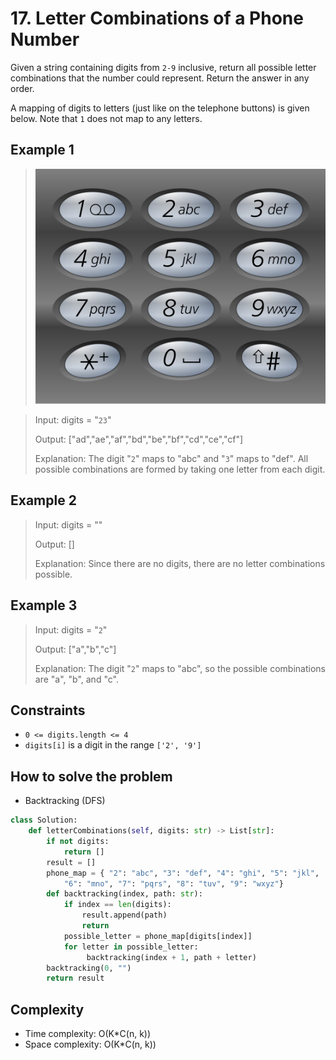 # 17. Letter Combinations of a Phone Number

<Badge type="warning" text="Medium" /> [<Badge type="info" text="LeetCode" />](https://leetcode.com/problems/letter-combinations-of-a-phone-number/)

Given a string containing digits from `2-9` inclusive, return all possible letter combinations that the number could represent. Return the answer in any order.

A mapping of digits to letters (just like on the telephone buttons) is given below. Note that `1` does not map to any letters.

## Example 1
>![17. Letter Combinations of a Phone Number](../images/17.png)

> Input: digits = "`23`"
>
> Output: ["ad","ae","af","bd","be","bf","cd","ce","cf"]
>
> Explanation: The digit "`2`" maps to "abc" and "`3`" maps to "def". All possible combinations are formed by taking one letter from each digit.

## Example 2
> Input: digits = ""
>
> Output: []
>
> Explanation: Since there are no digits, there are no letter combinations possible.

## Example 3
> Input: digits = "`2`"
>
> Output: ["a","b","c"]
>
> Explanation: The digit "`2`" maps to "abc", so the possible combinations are "a", "b", and "c".

## Constraints
- `0 <= digits.length <= 4`
- `digits[i]` is a digit in the range `['2', '9']`


## How to solve the problem

- Backtracking (DFS)

```python
class Solution:
    def letterCombinations(self, digits: str) -> List[str]:
        if not digits:
            return []
        result = []
        phone_map = { "2": "abc", "3": "def", "4": "ghi", "5": "jkl",
            "6": "mno", "7": "pqrs", "8": "tuv", "9": "wxyz"}
        def backtracking(index, path: str):
            if index == len(digits):
                result.append(path)
                return
            possible_letter = phone_map[digits[index]]
            for letter in possible_letter:
                 backtracking(index + 1, path + letter)
        backtracking(0, "")
        return result
```

## Complexity
- Time complexity: O(K*C(n, k))
- Space complexity: O(K*C(n, k))